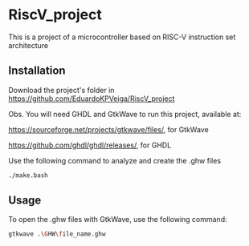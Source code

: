 # RiscV_project

This is a project of a microcontroller based on RISC-V instruction set architecture

## Installation

Download the project's folder in https://github.com/EduardoKPVeiga/RiscV_project

Obs. You will need GHDL and GtkWave to run this project, available at:

https://sourceforge.net/projects/gtkwave/files/, for GtkWave

https://github.com/ghdl/ghdl/releases/, for GHDL

Use the following command to analyze and create the .ghw files

```bash
./make.bash
```

## Usage

To open the .ghw files with GtkWave, use the following command:

```bash
gtkwave .\GHW\file_name.ghw
```